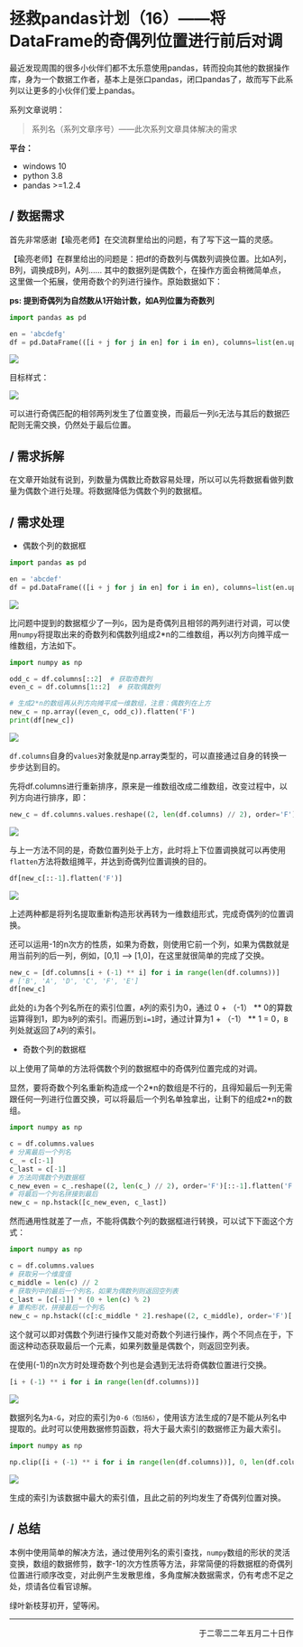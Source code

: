 # 拯救pandas计划（16）——将DataFrame的奇偶列位置进行前后对调

最近发现周围的很多小伙伴们都不太乐意使用pandas，转而投向其他的数据操作库，身为一个数据工作者，基本上是张口pandas，闭口pandas了，故而写下此系列以让更多的小伙伴们爱上pandas。

系列文章说明：

> 系列名（系列文章序号）——此次系列文章具体解决的需求

**平台：**

- windows 10
- python 3.8
- pandas >=1.2.4

## / 数据需求

首先非常感谢【瑜亮老师】在交流群里给出的问题，有了写下这一篇的灵感。  

【瑜亮老师】在群里给出的问题是：把df的奇数列与偶数列调换位置。比如A列，B列，调换成B列，A列…… 其中的数据列是偶数个，在操作方面会稍微简单点，这里做一个拓展，使用奇数个的列进行操作。原始数据如下：  

**ps: 提到奇偶列为自然数从1开始计数，如A列位置为奇数列**  

```python
import pandas as pd

en = 'abcdefg'
df = pd.DataFrame(([i + j for j in en] for i in en), columns=list(en.upper()), index=list(en.upper()))
```

![](https://s2.loli.net/2022/05/20/kgM76pdYhjNqaIw.png)  

目标样式：  

![](https://s2.loli.net/2022/05/20/fWhKE2dFT7njDvy.png)  

可以进行奇偶匹配的相邻两列发生了位置变换，而最后一列`G`无法与其后的数据匹配则无需交换，仍然处于最后位置。  

## / 需求拆解

在文章开始就有说到，列数量为偶数比奇数容易处理，所以可以先将数据看做列数量为偶数个进行处理。将数据降低为偶数个列的数据框。  

## / 需求处理

- 偶数个列的数据框

```python
import pandas as pd

en = 'abcdef'
df = pd.DataFrame(([i + j for j in en] for i in en), columns=list(en.upper()), index=list(en.upper()))
```

![](https://s2.loli.net/2022/05/20/M7dreVvUuHW39jP.png)  

比问题中提到的数据框少了一列`G`，因为是奇偶列且相邻的两列进行对调，可以使用`numpy`将提取出来的奇数列和偶数列组成2\*n的二维数组，再以列方向摊平成一维数组，方法如下。  

```python
import numpy as np

odd_c = df.columns[::2]  # 获取奇数列
even_c = df.columns[1::2]  # 获取偶数列

# 生成2*n的数组再从列方向摊平成一维数组，注意：偶数列在上方
new_c = np.array((even_c, odd_c)).flatten('F')
print(df[new_c])
```

![](https://s2.loli.net/2022/05/20/EXUqRoNPYbgjzCn.png)  

`df.columns`自身的`values`对象就是np.array类型的，可以直接通过自身的转换一步步达到目的。  

先将df.columns进行重新排序，原来是一维数组改成二维数组，改变过程中，以列方向进行排序，即：  

```python
new_c = df.columns.values.reshape((2, len(df.columns) // 2), order='F')
```

![](https://s2.loli.net/2022/05/20/DIRpT5yvskwAKYB.png)  

与上一方法不同的是，奇数位置列处于上方，此时将上下位置调换就可以再使用`flatten`方法将数组摊平，并达到奇偶列位置调换的目的。  

```python
df[new_c[::-1].flatten('F')]
```

![](https://s2.loli.net/2022/05/20/2Y8JIX4dueWEybl.png)  

上述两种都是将列名提取重新构造形状再转为一维数组形式，完成奇偶列的位置调换。  

还可以运用-1的n次方的性质，如果为奇数，则使用它前一个列，如果为偶数就是用当前列的后一列，例如，[0,1] --> [1,0]，在这里就很简单的完成了交换。  

```python
new_c = [df.columns[i + (-1) ** i] for i in range(len(df.columns))]
# ['B', 'A', 'D', 'C', 'F', 'E']
df[new_c]
```

此处的`i`为各个列名所在的索引位置，`A`列的索引为0，通过 0 + （-1） ** 0的算数运算得到1，即为`B`列的索引。而遍历到`i=1`时，通过计算为1 + （-1） ** 1 = 0，`B`列处就返回了`A`列的索引。  

- 奇数个列的数据框

以上使用了简单的方法将偶数个列的数据框中的奇偶列位置完成的对调。  

显然，要将奇数个列名重新构造成一个2\*n的数组是不行的，且得知最后一列无需跟任何一列进行位置交换，可以将最后一个列名单独拿出，让剩下的组成2\*n的数组。

```python
import numpy as np  

c = df.columns.values
# 分离最后一个列名
c_ = c[:-1]
c_last = c[-1]
# 方法同偶数个列数据框
c_new_even = c_.reshape((2, len(c_) // 2), order='F')[::-1].flatten('F')
# 将最后一个列名拼接到最后
new_c = np.hstack([c_new_even, c_last])
```

然而通用性就差了一点，不能将偶数个列的数据框进行转换，可以试下下面这个方式：  

```python
import numpy as np

c = df.columns.values
# 获取另一个维度值
c_middle = len(c) // 2
# 获取列中的最后一个列名，如果为偶数列则返回空列表
c_last = [c[-1]] * (0 + len(c) % 2)
# 重构形状，拼接最后一个列名
new_c = np.hstack((c[:c_middle * 2].reshape((2, c_middle), order='F')[::-1].flatten('F'), c_last))
```

这个就可以即对偶数个列进行操作又能对奇数个列进行操作，两个不同点在于，下面这种动态获取最后一个元素，如果列数量是偶数个，则返回空列表。  

在使用(-1)的n次方时处理奇数个列也是会遇到无法将奇偶数位置进行交换。  

```python
[i + (-1) ** i for i in range(len(df.columns))]
```

![](https://s2.loli.net/2022/05/20/6bBWt14Ygqriv8A.png)  

数据列名为`A-G`，对应的索引为`0-6（包括6）`，使用该方法生成的7是不能从列名中提取的。此时可以使用数据修剪函数，将大于最大索引的数据修正为最大索引。  

```python
import numpy as np

np.clip([i + (-1) ** i for i in range(len(df.columns))], 0, len(df.columns) - 1)
```

![](https://s2.loli.net/2022/05/20/jwUdXE8uOVk2n3D.png)  

生成的索引为该数据中最大的索引值，且此之前的列均发生了奇偶列位置对换。  

## / 总结

本例中使用简单的解决方法，通过使用列名的索引查找，`numpy`数组的形状的灵活变换，数组的数据修剪，数字-1的次方性质等方法，非常简便的将数据框的奇偶列位置进行顺序改变，对此例产生发散思维，多角度解决数据需求，仍有考虑不足之处，烦请各位看官谅解。  

  

绿叶新枝芽初开，望等闲。

---

<p align="right">于二零二二年五月二十日作</p>
